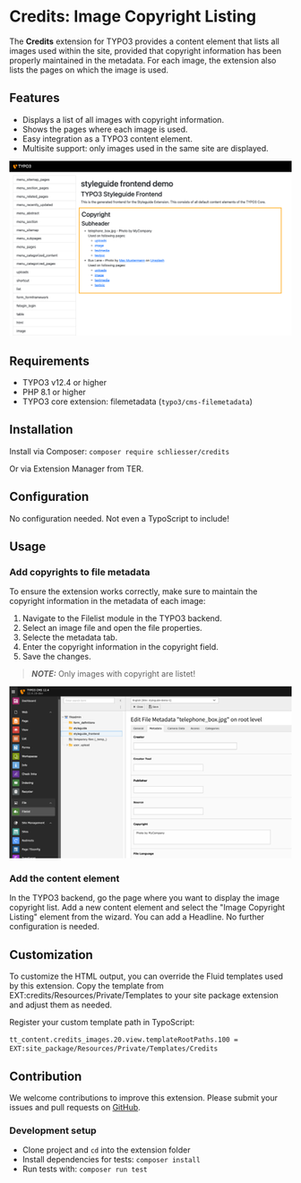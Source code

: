 # Credits: Image Copyright Listing

The **Credits** extension for TYPO3 provides a content element that lists all
images used within the site, provided that copyright information has been
properly maintained in the metadata. For each image, the extension also lists
the pages on which the image is used.

## Features

- Displays a list of all images with copyright information.
- Shows the pages where each image is used.
- Easy integration as a TYPO3 content element.
- Multisite support: only images used in the same site are displayed.

![TYPO3 Frontend: Example image copyright listing](./Documentation/Images/frontend.png)

## Requirements

- TYPO3 v12.4 or higher
- PHP 8.1 or higher
- TYPO3 core extension: filemetadata  (`typo3/cms-filemetadata`)

## Installation

Install via Composer: `composer require schliesser/credits`

Or via Extension Manager from TER.

## Configuration

No configuration needed. Not even a TypoScript to include!

## Usage

### Add copyrights to file metadata

To ensure the extension works correctly, make sure to maintain the copyright
information in the metadata of each image:

1. Navigate to the Filelist module in the TYPO3 backend.
2. Select an image file and open the file properties.
3. Selecte the metadata tab.
4. Enter the copyright information in the copyright field.
5. Save the changes.

> **_NOTE:_** Only images with copyright are listet!


![TYPO3 Backend: File properties editing the copyright field](./Documentation/Images/metadata_copyright.png)

### Add the content element

In the TYPO3 backend, go the page where you want to display the image copyright
list. Add a new content element and select the "Image Copyright Listing" element
from the wizard. You can add a Headline. No further configuration is needed.

## Customization

To customize the HTML output, you can override the Fluid templates used by this
extension. Copy the template from EXT:credits/Resources/Private/Templates to
your site package extension and adjust them as needed.

Register your custom template path in TypoScript:
```typo3_typoscript
tt_content.credits_images.20.view.templateRootPaths.100 = EXT:site_package/Resources/Private/Templates/Credits
```

## Contribution

We welcome contributions to improve this extension. Please submit your issues
and pull requests on [GitHub](https://github.com/schliesser/credits).

### Development setup

- Clone project and `cd` into the extension folder
- Install dependencies for tests: `composer install`
- Run tests with: `composer run test`
